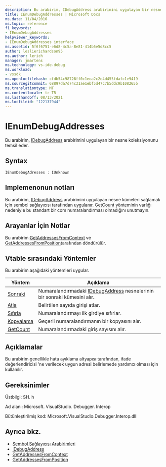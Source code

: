 ```yaml
---
description: Bu arabirim, IDebugAddress arabirimini uygulayan bir nesne koleksiyonunu temsil eder.
title: IEnumDebugAddresses | Microsoft Docs
ms.date: 11/04/2016
ms.topic: reference
f1_keywords:
- IEnumDebugAddresses
helpviewer_keywords:
- IEnumDebugAddresses interface
ms.assetid: 5f6f6751-e6d8-4c5a-8e81-414b6e5d8cc5
author: leslierichardson95
ms.author: lerich
manager: jmartens
ms.technology: vs-ide-debug
ms.workload:
- vssdk
ms.openlocfilehash: cfdb54c98728ff0c1eca2c2e4d455fdafc1e9419
ms.sourcegitcommit: 68897da7d74c31ae1ebf5d47c7b5ddc9b108265b
ms.translationtype: MT
ms.contentlocale: tr-TR
ms.lasthandoff: 08/13/2021
ms.locfileid: "122137944"
---
```

# <a name="ienumdebugaddresses"></a>IEnumDebugAddresses
Bu arabirim, [IDebugAddress](../../../extensibility/debugger/reference/idebugaddress.md) arabirimini uygulayan bir nesne koleksiyonunu temsil eder.

## <a name="syntax"></a>Syntax

```
IEnumDebugAdresses : IUnknown
```

## <a name="notes-for-implementers"></a>Implemenonun notları
 Bu arabirim, [IDebugAddress](../../../extensibility/debugger/reference/idebugaddress.md) arabirimini uygulayan nesne kümeleri sağlamak için sembol sağlayıcısı tarafından uygulanır. [GetCount](../../../extensibility/debugger/reference/ienumdebugaddresses-getcount.md) yönteminin varlığı nedeniyle bu standart bir com numaralandırması olmadığını unutmayın.

## <a name="notes-for-callers"></a>Arayanlar İçin Notlar
 Bu arabirim [GetAddressesFromContext](../../../extensibility/debugger/reference/idebugsymbolprovider-getaddressesfromcontext.md) ve [GetAddressesFromPosition](../../../extensibility/debugger/reference/idebugsymbolprovider-getaddressesfromposition.md)tarafından döndürülür.

## <a name="methods-in-vtable-order"></a>Vtable sırasındaki Yöntemler
 Bu arabirim aşağıdaki yöntemleri uygular.

|Yöntem|Açıklama|
|------------|-----------------|
|[Sonraki](../../../extensibility/debugger/reference/ienumdebugaddresses-next.md)|Numaralandırmadaki [IDebugAddress](../../../extensibility/debugger/reference/idebugaddress.md) nesnelerinin bir sonraki kümesini alır.|
|[Atla](../../../extensibility/debugger/reference/ienumdebugaddresses-skip.md)|Belirtilen sayıda girişi atlar.|
|[Sıfırla](../../../extensibility/debugger/reference/ienumdebugaddresses-reset.md)|Numaralandırmayı ilk girdiye sıfırlar.|
|[Kopyalama](../../../extensibility/debugger/reference/ienumdebugaddresses-clone.md)|Geçerli numaralandırmanın bir kopyasını alır.|
|[GetCount](../../../extensibility/debugger/reference/ienumdebugaddresses-getcount.md)|Numaralandırmadaki giriş sayısını alır.|

## <a name="remarks"></a>Açıklamalar
 Bu arabirim genellikle hata ayıklama altyapısı tarafından, ifade değerlendiricisi 'ne verilecek uygun adresi belirlemede yardımcı olması için kullanılır.

## <a name="requirements"></a>Gereksinimler
 Üstbilgi: SH. h

 Ad alanı: Microsoft. VisualStudio. Debugger. Interop

 Bütünleştirilmiş kod: Microsoft.VisualStudio.Debugger.Interop.dll

## <a name="see-also"></a>Ayrıca bkz.
- [Sembol Sağlayıcısı Arabirimleri](../../../extensibility/debugger/reference/symbol-provider-interfaces.md)
- [IDebugAddress](../../../extensibility/debugger/reference/idebugaddress.md)
- [GetAddressesFromContext](../../../extensibility/debugger/reference/idebugsymbolprovider-getaddressesfromcontext.md)
- [GetAddressesFromPosition](../../../extensibility/debugger/reference/idebugsymbolprovider-getaddressesfromposition.md)
